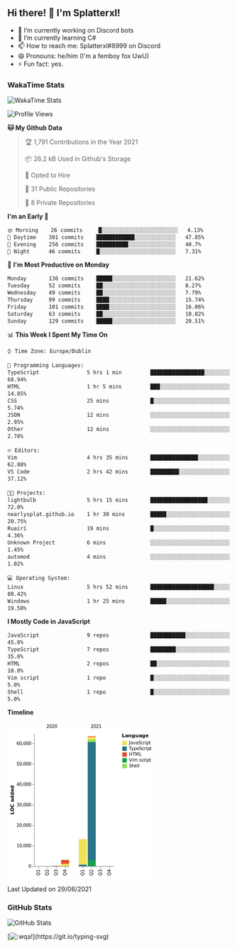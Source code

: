 ## Hi there! 👋 I'm Splatterxl!

- 🔭 I’m currently working on Discord bots
- 🌱 I’m currently learning C#
- 📫 How to reach me: Splatterxl#8999 on Discord
- 😄 Pronouns: he/him (I'm a femboy fox UwU)
- ⚡ Fun fact: yes.

### WakaTime Stats
![WakaTime Stats](https://wakatime.com/share/@Splatterxl/3171b454-6d7f-4cf9-91d7-768613f3b8c2.svg)
<!--START_SECTION:waka-->
![Profile Views](http://img.shields.io/badge/Profile%20Views-19-blue)

**🐱 My Github Data** 

> 🏆 1,791 Contributions in the Year 2021
 > 
> 📦 26.2 kB Used in Github's Storage 
 > 
> 💼 Opted to Hire
 > 
> 📜 31 Public Repositories 
 > 
> 🔑 8 Private Repositories  
 > 
**I'm an Early 🐤** 

```text
🌞 Morning    26 commits     █░░░░░░░░░░░░░░░░░░░░░░░░   4.13% 
🌆 Daytime    301 commits    ████████████░░░░░░░░░░░░░   47.85% 
🌃 Evening    256 commits    ██████████░░░░░░░░░░░░░░░   40.7% 
🌙 Night      46 commits     █░░░░░░░░░░░░░░░░░░░░░░░░   7.31%

```
📅 **I'm Most Productive on Monday** 

```text
Monday       136 commits    █████░░░░░░░░░░░░░░░░░░░░   21.62% 
Tuesday      52 commits     ██░░░░░░░░░░░░░░░░░░░░░░░   8.27% 
Wednesday    49 commits     ██░░░░░░░░░░░░░░░░░░░░░░░   7.79% 
Thursday     99 commits     ████░░░░░░░░░░░░░░░░░░░░░   15.74% 
Friday       101 commits    ████░░░░░░░░░░░░░░░░░░░░░   16.06% 
Saturday     63 commits     ██░░░░░░░░░░░░░░░░░░░░░░░   10.02% 
Sunday       129 commits    █████░░░░░░░░░░░░░░░░░░░░   20.51%

```


📊 **This Week I Spent My Time On** 

```text
⌚︎ Time Zone: Europe/Dublin

💬 Programming Languages: 
TypeScript               5 hrs 1 min         █████████████████░░░░░░░░   68.94% 
HTML                     1 hr 5 mins         ███░░░░░░░░░░░░░░░░░░░░░░   14.85% 
CSS                      25 mins             █░░░░░░░░░░░░░░░░░░░░░░░░   5.74% 
JSON                     12 mins             ░░░░░░░░░░░░░░░░░░░░░░░░░   2.95% 
Other                    12 mins             ░░░░░░░░░░░░░░░░░░░░░░░░░   2.78%

🔥 Editors: 
Vim                      4 hrs 35 mins       ███████████████░░░░░░░░░░   62.88% 
VS Code                  2 hrs 42 mins       █████████░░░░░░░░░░░░░░░░   37.12%

🐱‍💻 Projects: 
lightbulb                5 hrs 15 mins       ██████████████████░░░░░░░   72.0% 
nearlysplat.github.io    1 hr 30 mins        █████░░░░░░░░░░░░░░░░░░░░   20.75% 
Ruairí                   19 mins             █░░░░░░░░░░░░░░░░░░░░░░░░   4.36% 
Unknown Project          6 mins              ░░░░░░░░░░░░░░░░░░░░░░░░░   1.45% 
automod                  4 mins              ░░░░░░░░░░░░░░░░░░░░░░░░░   1.02%

💻 Operating System: 
Linux                    5 hrs 52 mins       ████████████████████░░░░░   80.42% 
Windows                  1 hr 25 mins        █████░░░░░░░░░░░░░░░░░░░░   19.58%

```

**I Mostly Code in JavaScript** 

```text
JavaScript               9 repos             ███████████░░░░░░░░░░░░░░   45.0% 
TypeScript               7 repos             ████████░░░░░░░░░░░░░░░░░   35.0% 
HTML                     2 repos             ██░░░░░░░░░░░░░░░░░░░░░░░   10.0% 
Vim script               1 repo              █░░░░░░░░░░░░░░░░░░░░░░░░   5.0% 
Shell                    1 repo              █░░░░░░░░░░░░░░░░░░░░░░░░   5.0%

```


**Timeline**

![Chart not found](https://raw.githubusercontent.com/nearlySplat/nearlySplat/master/charts/bar_graph.png) 


 Last Updated on 29/06/2021
<!--END_SECTION:waka-->


### GitHub Stats
![GitHub Stats](https://github-readme-stats.vercel.app/api?username=nearlySplat&count_private=true&show_icons=true&theme=dark)

[![:wqa!](https://readme-typing-svg.herokuapp.com?font=Fira+Code&color=000000&center=true&vCenter=true&lines=%3Awqa!)](https://git.io/typing-svg)
